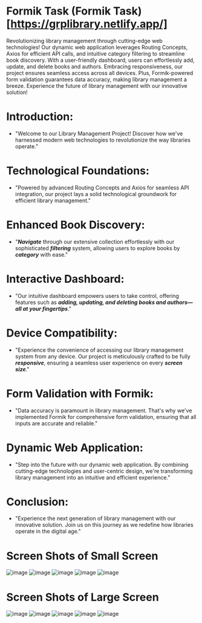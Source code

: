 # Formik Task (Formik Task)[https://grplibrary.netlify.app/]

Revolutionizing library management through cutting-edge web technologies! Our dynamic web application leverages Routing Concepts, Axios for efficient API calls, and intuitive category filtering to streamline book discovery. With a user-friendly dashboard, users can effortlessly add, update, and delete books and authors. Embracing responsiveness, our project ensures seamless access across all devices. Plus, Formik-powered form validation guarantees data accuracy, making library management a breeze. Experience the future of library management with our innovative solution!

# Introduction:
+ "Welcome to our Library Management Project! Discover how we've harnessed modern web technologies to revolutionize the way libraries operate."

# Technological Foundations:
+ "Powered by advanced Routing Concepts and Axios for seamless API integration, our project lays a solid technological groundwork for efficient library management."

# Enhanced Book Discovery:

+ "***Navigate*** through our extensive collection effortlessly with our sophisticated ***filtering*** system, allowing users to explore books by ***category*** with ease."

# Interactive Dashboard:

+ "Our intuitive dashboard empowers users to take control, offering features such as ***adding, updating, and deleting books and authors—all at your fingertips***."

# Device Compatibility:

+ "Experience the convenience of accessing our library management system from any device. Our project is meticulously crafted to be fully ***responsive***, ensuring a seamless user experience on every ***screen size***."

# Form Validation with Formik:

+ "Data accuracy is paramount in library management. That's why we've implemented Formik for comprehensive form validation, ensuring that all inputs are accurate and reliable."

# Dynamic Web Application:
+ "Step into the future with our dynamic web application. By combining cutting-edge technologies and user-centric design, we're transforming library management into an intuitive and efficient experience."

# Conclusion:
+ "Experience the next generation of library management with our innovative solution. Join us on this journey as we redefine how libraries operate in the digital age."

# Screen Shots of Small Screen

![image](https://github.com/GandhiRam2202/FormikTask/assets/152801640/b449972e-173c-4a4c-b530-850d86210d75)
![image](https://github.com/GandhiRam2202/FormikTask/assets/152801640/cf6662e6-8662-47f1-9a85-5426d50aee18)
![image](https://github.com/GandhiRam2202/FormikTask/assets/152801640/2b6f5714-58f3-4771-b363-dde0ce2cc81b)
![image](https://github.com/GandhiRam2202/FormikTask/assets/152801640/9ac677bb-4003-4e57-b072-a41df26b7b44)
![image](https://github.com/GandhiRam2202/FormikTask/assets/152801640/92abe77b-a08f-4c71-aa63-9cb582c1dbc9)


# Screen Shots of Large Screen


![image](https://github.com/GandhiRam2202/FormikTask/assets/152801640/a3ee09eb-0537-42b4-aef7-50d8e13bd519)
![image](https://github.com/GandhiRam2202/FormikTask/assets/152801640/01025bcc-3934-48e3-97d6-9f690fff22de)
![image](https://github.com/GandhiRam2202/FormikTask/assets/152801640/fea86d60-e807-490d-8aa0-826696a902e1)
![image](https://github.com/GandhiRam2202/FormikTask/assets/152801640/18998476-39df-45de-8524-0293f0f18213)
![image](https://github.com/GandhiRam2202/FormikTask/assets/152801640/11482c81-03ae-4453-bdc0-05bb5eb0fbf9)




